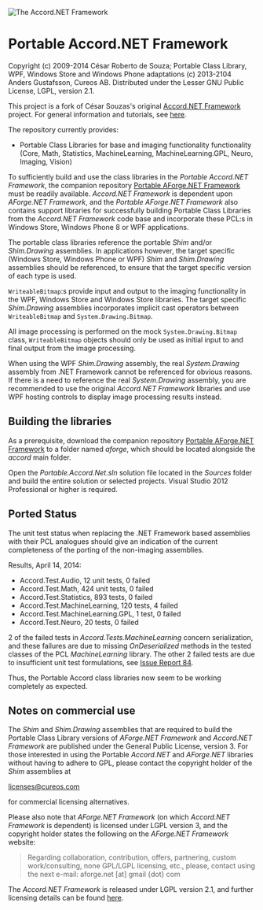 ![The Accord.NET Framework](http://accord-framework.net/docs/icons/logo.png)

Portable Accord.NET Framework
=============================

Copyright (c) 2009-2014 César Roberto de Souza; Portable Class Library, WPF, Windows Store and Windows Phone adaptations (c) 2013-2104 Anders Gustafsson, Cureos AB. 
Distributed under the Lesser GNU Public License, LGPL, version 2.1.

This project is a fork of César Souzas's original [Accord.NET Framework](https://github.com/accord-net/framework) project. 
For general information and tutorials, see [here](http://accord-net.github.io).

The repository currently provides:

* Portable Class Libraries for base and imaging functionality functionality (Core, Math, Statistics, MachineLearning, MachineLearning.GPL, Neuro, Imaging, Vision) 

To sufficiently build and use the class libraries in the *Portable Accord.NET Framework*, the companion repository [Portable AForge.NET Framework](https://github.com/cureos/aforge) must be readily available.
*Accord.NET Framework* is dependent upon *AForge.NET Framework*, and the *Portable AForge.NET Framework* also contains support libraries for successfully building Portable
Class Libraries from the *Accord.NET Framework* code base and incorporate these PCL:s in Windows Store, Windows Phone 8 or WPF applications.

The portable class libraries reference the portable *Shim* and/or *Shim.Drawing* assemblies. In applications however, the target specific (Windows Store, Windows Phone or WPF)
*Shim* and *Shim.Drawing* assemblies should be referenced, to ensure that the target specific version of each type is used.
 
`WriteableBitmap`:s provide input and output to the imaging functionality in the WPF, Windows Store and Windows Store libraries. The target specific *Shim.Drawing* assemblies 
incorporates implicit cast operators between `WriteableBitmap` and `System.Drawing.Bitmap`.

All image processing is performed on the mock `System.Drawing.Bitmap` class, `WriteableBitmap` objects should only be used as initial input to and final output from the
image processing.

When using the WPF *Shim.Drawing* assembly, the real *System.Drawing* assembly from .NET Framework cannot be referenced for obvious reasons. If there is a need to reference 
the real *System.Drawing* assembly, you are recommended to use the original *Accord.NET Framework* libraries and use WPF hosting controls to display image processing results instead.


Building the libraries
----------------------

As a prerequisite, download the companion repository [Portable AForge.NET Framework](https://github.com/cureos/aforge) to a folder named *aforge*, which should be located alongside the *accord* main folder.

Open the *Portable.Accord.Net.sln* solution file located in the *Sources* folder and build the entire solution or selected projects. Visual Studio 2012 Professional or higher is required.


Ported Status
-------------

The unit test status when replacing the .NET Framework based assemblies with their PCL analogues should give an indication of the current completeness of the porting 
of the non-imaging assemblies.

Results, April 14, 2014:

* Accord.Test.Audio, 12 unit tests, 0 failed
* Accord.Test.Math, 424 unit tests, 0 failed
* Accord.Test.Statistics, 893 tests, 0 failed
* Accord.Test.MachineLearning, 120 tests, 4 failed
* Accord.Test.MachineLearning.GPL, 1 test, 0 failed
* Accord.Test.Neuro, 20 tests, 0 failed

2 of the failed tests in *Accord.Tests.MachineLearning* concern serialization, and these failures are due to missing *OnDeserialized* methods in 
the tested classes of the PCL *MachineLearning* library.
The other 2 failed tests are due to insufficient unit test formulations, see [Issue Report 84](https://code.google.com/p/accord/issues/detail?id=84).

Thus, the Portable Accord class libraries now seem to be working completely as expected.


Notes on commercial use
-----------------------

The *Shim* and *Shim.Drawing* assemblies that are required to build the Portable Class Library versions of *AForge.NET Framework* and *Accord.NET Framework* are published under the General Public License, version 3.
For those interested in using the Portable *Accord.NET* and *AForge.NET* libraries without having to adhere to GPL, please contact the copyright holder of the *Shim* assemblies at

licenses@cureos.com

for commercial licensing alternatives.

Please also note that *AForge.NET Framework* (on which *Accord.NET Framework* is dependent) is licensed under LGPL version 3, and the copyright holder states the following on the *AForge.NET Framework* website:

> Regarding collaboration, contribution, offers, partnering, custom work/consulting, none GPL/LGPL licensing, etc., please, contact using the next e-mail:
aforge.net [at] gmail {dot} com

The *Accord.NET Framework* is released under LGPL version 2.1, and further licensing details can be found [here](http://accord-framework.net/license.html).
